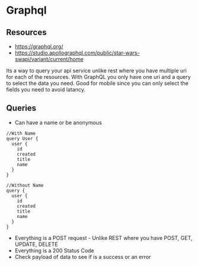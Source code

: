 # Graphql

## Resources
+ https://graphql.org/
+ https://studio.apollographql.com/public/star-wars-swapi/variant/current/home

Its a way to query your api service unlike rest where you have multiple uri for each of the resources.  With GraphQL you only have one uri and a query to select the data you need. Good for mobile since you can only select the fields you need to avoid latancy.  

## Queries
+ Can have a name or be anonymous
```
//With Name
query User {
  user {
    id
    created
    title
    name
  }
}

//Without Name
query {
  user {
    id
    created
    title
    name
  }
}
```
+ Everything is a POST request - Unlike REST where you have POST, GET, UPDATE, DELETE
+ Everything is a 200 Status Code
+ Check payload of data to see if is a success or an error
